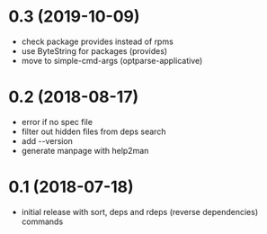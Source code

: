 # 0.3 (2019-10-09)
- check package provides instead of rpms
- use ByteString for packages (provides)
- move to simple-cmd-args (optparse-applicative)

# 0.2 (2018-08-17)
- error if no spec file
- filter out hidden files from deps search
- add --version
- generate manpage with help2man

# 0.1 (2018-07-18)
- initial release with sort, deps and rdeps (reverse dependencies) commands

